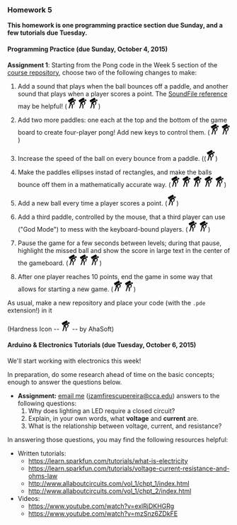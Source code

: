 ### Homework 5 

**This homework is one programming practice section due Sunday, and a few tutorials due Tuesday.**

#### Programming Practice (due Sunday, October 4, 2015)

**Assignment 1**: Starting from the Pong code in the Week 5 section of the [course repository](../), choose two of the following changes to make:

1. Add a sound that plays when the ball bounces off a paddle, and another sound that plays when a player scores a point. The [SoundFile reference](https://processing.org/reference/libraries/sound/SoundFile.html) may be helpful! (![hard](../img/hard.png) ![hard](../img/hard.png) ![hard](../img/hard.png))

2. Add two more paddles: one each at the top and the bottom of the game board to create four-player pong! Add new keys to control them. (![hard](../img/hard.png) ![hard](../img/hard.png))

3. Increase the speed of the ball on every bounce from a paddle. ((![hard](../img/hard.png))

4. Make the paddles ellipses instad of rectangles, and make the balls bounce off them in a mathematically accurate way. (![hard](../img/hard.png) ![hard](../img/hard.png) ![hard](../img/hard.png) ![hard](../img/hard.png) ![hard](../img/hard.png))

5. Add a new ball every time a player scores a point. (![hard](../img/hard.png))

6. Add a third paddle, controlled by the mouse, that a third player can use ("God Mode") to mess with the keyboard-bound players. (![hard](../img/hard.png) ![hard](../img/hard.png))

7. Pause the game for a few seconds between levels; during that pause, highlight the missed ball and show the score in large text in the center of the gameboard. (![hard](../img/hard.png) ![hard](../img/hard.png) ![hard](../img/hard.png))

8. After one player reaches 10 points, end the game in some way that allows for starting a new game. (![hard](../img/hard.png) ![hard](../img/hard.png))

As usual, make a new repository and place your code (with the `.pde` extension!) in it

(Hardness Icon -- ![hard](../img/hard.png) -- by AhaSoft)

#### Arduino & Electronics Tutorials (due Tuesday, October 6, 2015)

We'll start working with electronics this week! 

In preparation, do some research ahead of time on the basic concepts; enough to answer the questions below.

- **Assignment:** [email me](mailto:jzamfirescupereira@cca.edu) ([jzamfirescupereira@cca.edu](mailto:jzamfirescupereira@cca.edu)) answers to the following questions:
  1. Why does lighting an LED require a closed circuit?
  2. Explain, in your own words, what **voltage** and **current** are.
  3. What is the relationship between voltage, current, and resistance?

In answering those questions, you may find the following resources helpful:

- Written tutorials:
  - https://learn.sparkfun.com/tutorials/what-is-electricity
  - https://learn.sparkfun.com/tutorials/voltage-current-resistance-and-ohms-law
  - http://www.allaboutcircuits.com/vol_1/chpt_1/index.html
  - http://www.allaboutcircuits.com/vol_1/chpt_2/index.html 
- Videos:
  - https://www.youtube.com/watch?v=exlRjDKHGRg
  - https://www.youtube.com/watch?v=mzSnz6ZDkFE
  
